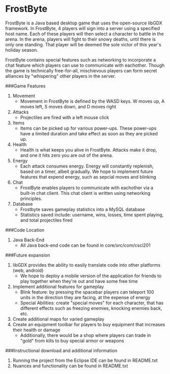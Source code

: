 FrostByte
============

FrostByte is a Java based desktop game that uses the open-source libGDX framework. In FrostByte, 4 players will sign into a server using a specified host name. Each of these players will then select a character to battle in the arena. In the arena, players will fight to their snowy deaths, until there is only one standing. That player will be deemed the sole victor of this year's holiday season. 

FrostByte contains special features such as networking to incorporate a chat feature which players can use to communicate with eachother. Though the game is technically free-for-all, mischievous players can form secret alliances by "whispering" other players in the server.

###Game Features
1. Movement
	* Movement in FrostByte is defined by the WASD keys. W moves up, A moves left, S moves down, and D moves right
2. Attacks
	* Projectiles are fired with a left mouse click
3. Items
	* Items can be picked up for various power-ups. These power-ups have a limited duration and take effect as soon as they are picked up.
4. Health
	* Health is what keeps you alive in FrostByte. Attacks make it drop, and one it hits zero you are out of the arena.
5. Energy
	* Each attack consumes energy. Energy will constantly replenish, based on a timer, albeit gradually. We hope to implement future features that expend energy, such as sepcial moves and blinking
6. Chat
	* FrostByte enables players to communicate with eachother via a built-in chat client. This chat client is written using networking principles.
7. Database
	* Frostbyte saves gameplay statistics into a MySQL database
	* Statistics saved include: username, wins, losses, time spent playing, and total projectiles fired

###Code Location
1. Java Back-End
	* All Java back-end code can be found in core/src/com/csci201

###Future expansion
1. libGDX provides the ability to easily translate code into other platforms (web, android)
	* We hope to deploy a mobile version of the application for friends to play together when they're out and have some free time
2. Implement additional features for gameplay
	* Blink feature: by pressing the spacebar players can teleport 100 units in the direction they are facing, at the expense of energy
	* Special Abilities: create "special moves" for each character, that has different effects such as freezing enemies, knocking enemies back, etc.
3. Create additional maps for varied gameplay
4. Create an equipment toolbar for players to buy equipment that increases their health or damage
	* Additionally, there would be a shop where players can trade in "gold" from kills to buy special armor or weapons
	
###Instructional download and additional information
1. Running the project from the Eclipse IDE can be found in README.txt
2. Nuances and functionality can be found in README.txt
